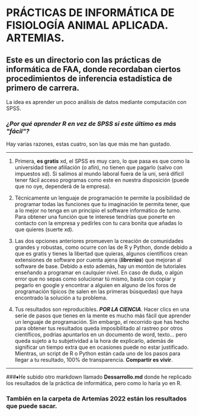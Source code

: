 # PRÁCTICAS DE INFORMÁTICA DE FISIOLOGÍA ANIMAL APLICADA. ARTEMIAS.

## Este es un directorio con las prácticas de informática de FAA, donde recordaban ciertos procedimientos de inferencia estadística de primero de carrera. 

La idea es aprender un poco análisis de datos mediante computación con SPSS.

### *¿Por qué aprender R en vez de SPSS si este último es más "fácil"?*

Hay varias razones, estas cuatro, son las que más me han gustado.

---

1) Primera, **es gratis** xd, el SPSS es muy caro, lo que pasa es que como la universidad tiene afiliación (o afín), no tienen que pagarlo (salvo con impuestos xd). Si salimos al mundo laboral fuera de la uni, será difícil tener fácil acceso programas como este en nuestra disposición (puede que no oye, dependerá de la empresa).

2) Técnicamente un lenguaje de programación te permite la posibilidad de programar todas las funciones que tu imaginación te permita tener, que a lo mejor no tenga en un principio el software informático de turno. Para obtener una función que te interese tendrías que ponerte en contacto con la empresa y pedirles con tu cara bonita que añadas lo que quieres (suerte xd).

3) Las dos opciones anteriores promueven la creación de comunidades grandes y robustas, como ocurre con las de R y Python, donde debido a que es gratis y tienes la libertad que quieras, algunos científicos crean extensiones de software por cuenta ajena (***librerías***) que mejoran al software de base. Debido a esto además, hay un montón de tutoriales enseñando a programar en caulquier nivel. En caso de duda, o algún error que no sepas como solucionar tú mismo, basta con copiar y pegarlo en google y encontrar a alguien en alguno de los foros de programación típicos (te salen en las primeras búsquedas) que haya encontrado la solución a tu problema. 

4) Tus resultados son reproducibles. ***POR LA CIENCIA***. Hacer clics en una serie de pasos que tienes en la mente es mucho más fácil que aprender un lenguaje de programación. Sin embargo, el recorrido que has hecho para obtener tus resultados queda imposibilitado al rastreo por otros científicos, podrías apuntarlos en un documento de word, texto... pero queda sujeto a tu subjetividad a la hora de explicarlo, además de significar un tiempo extra que en ocasiones puede no estar justificado. Mientras, un script de R o Python están cada uno de los pasos para llegar a tu resultado, 100% de transparencia. **Compartir es vivir**.

---

###♦He subido otro markdown llamado **Dessarrollo.md** donde he replicado los resultados de la práctica de informática, pero como lo haría yo en R.

### **También en la carpeta de Artemias 2022 están los resultados que puede sacar.**
